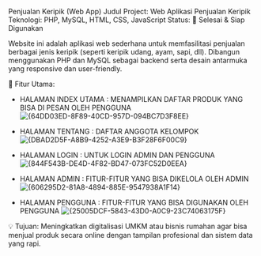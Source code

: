 Penjualan Keripik (Web App)
Judul Project: Web Aplikasi Penjualan Keripik
Teknologi: PHP, MySQL, HTML, CSS, JavaScript
Status: 🚀 Selesai & Siap Digunakan

Website ini adalah aplikasi web sederhana untuk memfasilitasi penjualan berbagai jenis keripik (seperti keripik udang, ayam, sapi, dll). Dibangun menggunakan PHP dan MySQL sebagai backend serta desain antarmuka yang responsive dan user-friendly.

🔧 Fitur Utama:

- HALAMAN INDEX UTAMA : MENAMPILKAN DAFTAR PRODUK YANG BISA DI PESAN OLEH PENGGUNA
![{64DD03ED-8F89-40CD-957D-094BC7D3F8EE}](https://github.com/user-attachments/assets/ea1c2eb1-d86b-4918-908a-6650731b4f01)

- HALAMAN TENTANG : DAFTAR ANGGOTA KELOMPOK
![{DBAD2D5F-A8B9-4252-A3E9-B3F28F6F00C9}](https://github.com/user-attachments/assets/2334a13d-760f-4665-8def-a169635c9fb1)

- HALAMAN LOGIN : UNTUK LOGIN ADMIN DAN PENGGUNA
![{844F543B-DE4D-4F82-BD47-073FC52D0EEA}](https://github.com/user-attachments/assets/b264f635-42d6-45b3-9ccf-801f3ad667d0)

- HALAMAN ADMIN : FITUR-FITUR YANG BISA DIKELOLA OLEH ADMIN
![{606295D2-81A8-4894-885E-9547938A1F14}](https://github.com/user-attachments/assets/a5f62c22-7e75-4e6e-ae2a-f86c192a2caf)

- HALAMAN PENGGUNA : FITUR-FITUR YANG BISA DIGUNAKAN OLEH PENGGUNA
![{25005DCF-5843-43D0-A0C9-23C74063175F}](https://github.com/user-attachments/assets/52f76aad-398e-4385-bef6-ddac8f662c5c)


💡 Tujuan:
Meningkatkan digitalisasi UMKM atau bisnis rumahan agar bisa menjual produk secara online dengan tampilan profesional dan sistem data yang rapi.
